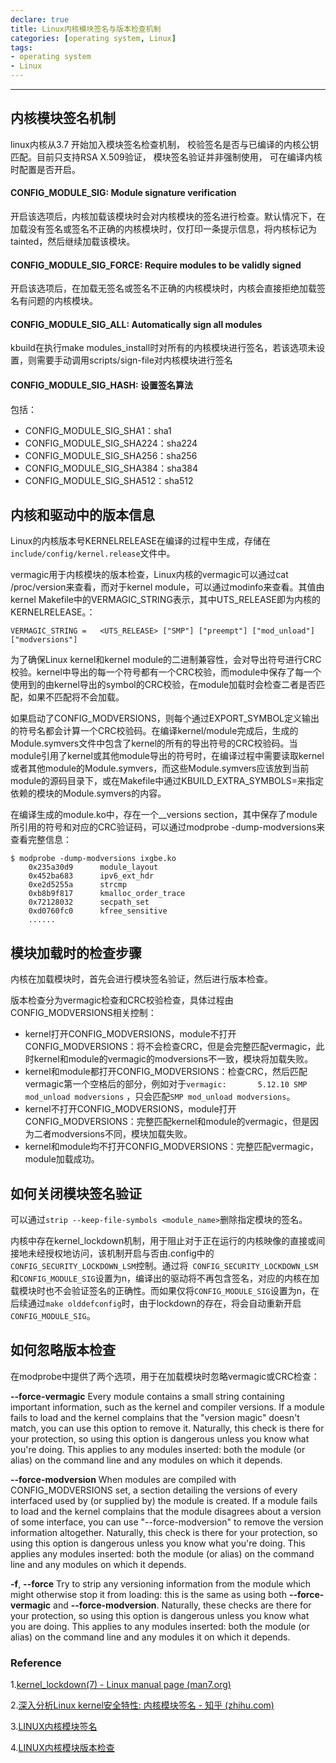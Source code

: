 ```yaml
---
declare: true
title: Linux内核模块签名与版本检查机制
categories: [operating system, Linux]
tags:
- operating system
- Linux
---
```


---

## 内核模块签名机制

linux内核从3.7 开始加入模块签名检查机制， 校验签名是否与已编译的内核公钥匹配。目前只支持RSA X.509验证， 模块签名验证并非强制使用， 可在编译内核时配置是否开启。

#### CONFIG_MODULE_SIG: Module signature verification
开启该选项后，内核加载该模块时会对内核模块的签名进行检查。默认情况下，在加载没有签名或签名不正确的内核模块时，仅打印一条提示信息，将内核标记为tainted，然后继续加载该模块。

#### CONFIG_MODULE_SIG_FORCE: Require modules to be validly signed
开启该选项后，在加载无签名或签名不正确的内核模块时，内核会直接拒绝加载签名有问题的内核模块。

#### CONFIG_MODULE_SIG_ALL: Automatically sign all modules
kbuild在执行make modules_install时对所有的内核模块进行签名，若该选项未设置，则需要手动调用scripts/sign-file对内核模块进行签名

#### CONFIG_MODULE_SIG_HASH: 设置签名算法
包括：
-   CONFIG_MODULE_SIG_SHA1：sha1
-   CONFIG_MODULE_SIG_SHA224：sha224
-   CONFIG_MODULE_SIG_SHA256：sha256
-   CONFIG_MODULE_SIG_SHA384：sha384
-   CONFIG_MODULE_SIG_SHA512：sha512

## 内核和驱动中的版本信息
Linux的内核版本号KERNELRELEASE在编译的过程中生成，存储在`include/config/kernel.release`文件中。

vermagic用于内核模块的版本检查，Linux内核的vermagic可以通过cat /proc/version来查看，而对于kernel module，可以通过modinfo来查看。其值由kernel Makefile中的VERMAGIC_STRING表示，其中UTS_RELEASE即为内核的KERNELRELEASE。：
```
VERMAGIC_STRING = 	<UTS_RELEASE> ["SMP"] ["preempt"] ["mod_unload"]["modversions"]
```
为了确保Linux kernel和kernel module的二进制兼容性，会对导出符号进行CRC校验。kernel中导出的每一个符号都有一个CRC校验，而module中保存了每一个使用到的由kernel导出的symbol的CRC校验，在module加载时会检查二者是否匹配，如果不匹配将不会加载。

如果启动了CONFIG_MODVERSIONS，则每个通过EXPORT_SYMBOL定义输出的符号名都会计算一个CRC校验码。在编译kernel/module完成后，生成的Module.symvers文件中包含了kernel的所有的导出符号的CRC校验码。当module引用了kernel或其他module导出的符号时，在编译过程中需要读取kernel或者其他module的Module.symvers，而这些Module.symvers应该放到当前module的源码目录下，或在Makefile中通过KBUILD_EXTRA_SYMBOLS=来指定依赖的模块的Module.symvers的内容。

在编译生成的module.ko中，存在一个__versions section，其中保存了module所引用的符号和对应的CRC验证码，可以通过modprobe -dump-modversions来查看完整信息：
```
$ modprobe -dump-modversions ixgbe.ko
	0x235a30d9      module_layout
	0x452ba683      ipv6_ext_hdr
	0xe2d5255a      strcmp
	0xb8b9f817      kmalloc_order_trace
	0x72128032      secpath_set
	0xd0760fc0      kfree_sensitive
	......
```

## 模块加载时的检查步骤
内核在加载模块时，首先会进行模块签名验证，然后进行版本检查。

版本检查分为vermagic检查和CRC校验检查，具体过程由CONFIG_MODVERSIONS相关控制：

- kernel打开CONFIG_MODVERSIONS，module不打开CONFIG_MODVERSIONS：将不会检查CRC，但是会完整匹配vermagic，此时kernel和module的vermagic的modversions不一致，模块将加载失败。
- kernel和module都打开CONFIG_MODVERSIONS：检查CRC，然后匹配vermagic第一个空格后的部分，例如对于`vermagic:       5.12.10 SMP mod_unload modversions` ，只会匹配`SMP mod_unload modversions`。
- kernel不打开CONFIG_MODVERSIONS，module打开CONFIG_MODVERSIONS：完整匹配kernel和module的vermagic，但是因为二者modversions不同，模块加载失败。
- kernel和module均不打开CONFIG_MODVERSIONS：完整匹配vermagic，module加载成功。

## 如何关闭模块签名验证

可以通过`strip --keep-file-symbols <module_name>`删除指定模块的签名。

内核中存在kernel_lockdown机制，用于阻止对于正在运行的内核映像的直接或间接地未经授权地访问，该机制开启与否由.config中的`CONFIG_SECURITY_LOCKDOWN_LSM`控制。通过将`
CONFIG_SECURITY_LOCKDOWN_LSM`和`CONFIG_MODULE_SIG`设置为n，编译出的驱动将不再包含签名，对应的内核在加载模块时也不会验证签名的正确性。而如果仅将`CONFIG_MODULE_SIG`设置为n，在后续通过`make olddefconfig`时，由于lockdown的存在，将会自动重新开启`CONFIG_MODULE_SIG`。

## 如何忽略版本检查
在modprobe中提供了两个选项，用于在加载模块时忽略vermagic或CRC检查：

**--force-vermagic**
           Every module contains a small string containing important information, such as the kernel and compiler versions. If a module fails to load and the kernel complains that the "version magic" doesn't match, you can use this option to remove it. Naturally, this check is there for your protection, so using this option is dangerous unless you know what you're doing.
           This applies to any modules inserted: both the module (or alias) on the command line and any modules on which it depends.

**--force-modversion**
           When modules are compiled with CONFIG_MODVERSIONS set, a section detailing the versions of every interfaced used by (or supplied by) the module is created. If a module fails to load and the kernel complains that the module disagrees about a version of some interface, you can use "--force-modversion" to remove the version information altogether. Naturally, this check is there for your protection, so using this option is dangerous unless you know what you're doing.
           This applies any modules inserted: both the module (or alias) on the command line and any modules on which it depends.

**-f**, **--force**
           Try to strip any versioning information from the module which might otherwise stop it from loading: this is the same as using both **--force-vermagic** and **--force-modversion**. Naturally, these checks are there for your protection, so using this option is dangerous unless you know what you are doing.
           This applies to any modules inserted: both the module (or alias) on the command line and any modules it on which it depends.

### Reference

1.[kernel_lockdown(7) - Linux manual page (man7.org)](https://man7.org/linux/man-pages/man7/kernel_lockdown.7.html)

2.[深入分析Linux kernel安全特性: 内核模块签名 - 知乎 (zhihu.com)](https://zhuanlan.zhihu.com/p/438216195)

3.[LINUX内核模块签名](https://lishiwen4.github.io/linux-kernel/linux-kernel-module-signing)

4.[LINUX内核模块版本检查](https://lishiwen4.github.io/linux-kernel/linux-kernel-module-version-check)